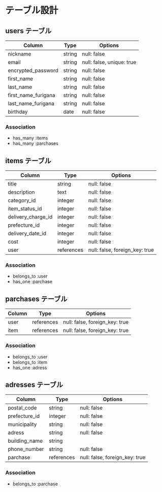 # テーブル設計

## users テーブル

| Column              | Type   | Options                  |
| ------------------- | ------ | ------------------------ |
| nickname            | string | null: false              |
| email               | string | null: false, unique: true|
| encrypted_password  | string | null: false              |
| first_name          | string | null: false              |
| last_name           | string | null: false              |
| first_name_furigana | string | null: false              |
| last_name_furigana  | string | null: false              |
| birthday            | date   | null: false              |

### Association

- has_many :items
- has_many :parchases

## items テーブル

| Column             | Type       | Options                        |
| ------------------ | ---------- | ------------------------------ |
| title              | string     | null: false                    |
| description        | text       | null: false                    |
| category_id        | integer    | null: false                    |
| item_status_id     | integer    | null: false                    |
| delivery_charge_id | integer    | null: false                    |
| prefecture_id      | integer    | null: false                    |
| delivery_date_id   | integer    | null: false                    |
| cost               | integer    | null: false                    |
| user               | references | null: false, foreign_key: true |

### Association

- belongs_to :user
- has_one :parchase

## parchases テーブル

| Column | Type       | Options                        |
| ------ | ---------- | ------------------------------ |
| user   | references | null: false, foreign_key: true |
| item   | references | null: false, foreign_key: true |

### Association

- belongs_to :user
- belongs_to :item
- has_one :adress

## adresses テーブル

| Column        | Type       | Options                        |
| ------------- | ---------- | ------------------------------ |
| postal_code   | string     | null: false                    |
| prefecture_id | integer    | null: false                    |
| municipality  | string     | null: false                    |
| adress        | string     | null: false                    |
| building_name | string     |                                |
| phone_number  | string     | null: false                    |
| parchase      | references | null: false, foreign_key: true |

### Association

- belongs_to :parchase